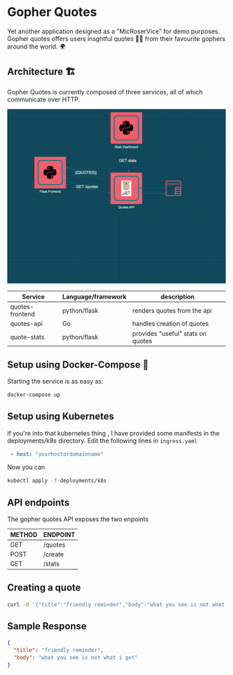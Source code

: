 # Gopher Quotes 

Yet another application designed as a "MicRoserVice" for demo purposes. Gopher quotes offers users insghtful quotes ✍🏼 from their favourite gophers around the world. 🌍


## Architecture 🏗

Gopher Quotes is currently composed of three services, all of which communicate over HTTP.

![arch](./arch.png)


| Service    | Language/framework | description                                        |
|------------|--------------------|----------------------------------------------------|
| quotes-frontend| python/flask   | renders quotes from the api                        |
| quotes-api | Go                 | handles creation of quotes                         |
| quote-stats| python/flask       | provides "useful" stats on quotes                  |



## Setup using Docker-Compose  :whale:

Starting the service is as easy as:

```bash
docker-compose up
```

## Setup using Kubernetes 

if you're into that kubernetes thing , I have provided some manifests in the deployments/k8s directory. Edit the following lines in `ingress.yaml` 

```yaml
 - host: "yourhostordomainname"
```
Now you can

```bash
kubectl apply -f deployments/k8s
```


## API endpoints 

The gopher quotes API exposes the two enpoints 

| METHOD | ENDPOINT |   
|--------|----------|
| GET    | /quotes  |  
| POST   | /create  |  
| GET    | /stats    |   

## Creating a quote

```bash
curl -d '{"title":"friendly reminder","body":"what you see is not what i get"}' -H "Content-Type: application/json" http://localhost:8080/create
```

## Sample Response

```json
{
  "title": "friendly reminder",
  "body": "what you see is not what i get"
}
```
